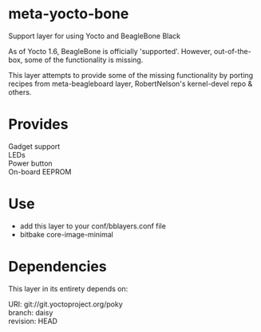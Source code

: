 meta-yocto-bone
===============

Support layer for using Yocto and BeagleBone Black 



As of Yocto 1.6, BeagleBone is officially 'supported'. However, out-of-the-box, some of the functionality is missing. 

This layer attempts to provide some of the missing functionality by porting recipes from meta-beagleboard layer, RobertNelson's kernel-devel repo & others.

Provides
===============
Gadget support  
LEDs  
Power button  
On-board EEPROM  

Use
===============

* add this layer to your conf/bblayers.conf file
* bitbake core-image-minimal

Dependencies
===============

This layer in its entirety depends on:

URI: git://git.yoctoproject.org/poky  
branch: daisy  
revision: HEAD  

